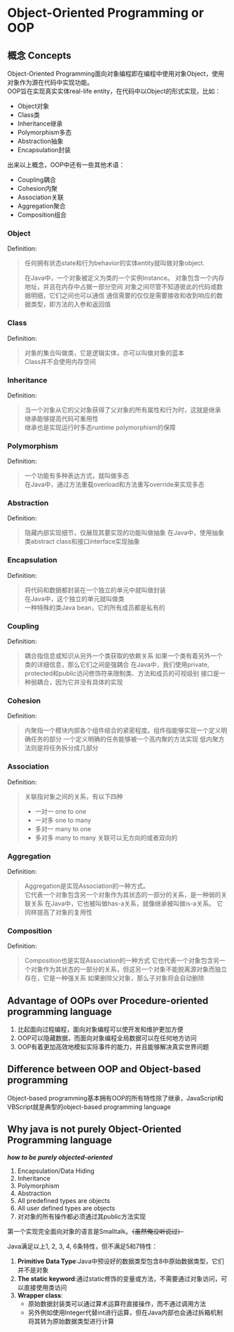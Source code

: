 # Object-Oriented Programming or OOP

## 概念 Concepts

Object-Oriented Programming面向对象编程即在编程中使用对象Object，使用对象作为源在代码中实现功能。  
OOP旨在实现真实实体real-life entity，在代码中以Object的形式实现，比如：
- Object对象
- Class类
- Inheritance继承
- Polymorphism多态
- Abstraction抽象
- Encapsulation封装

出来以上概念，OOP中还有一些其他术语：
- Coupling耦合
- Cohesion内聚
- Association关联
- Aggregation聚合
- Composition组合

### Object

Definition:
> 任何拥有状态state和行为behavior的实体entity就叫做对象object.  
> 
> 在Java中，一个对象被定义为类的一个实例Instance。
> 对象包含一个内存地址，并且在内存中占据一部分空间
> 对象之间尽管不知道彼此的代码或数据明细，它们之间也可以通信
> 通信需要的仅仅是需要接收和收到响应的数据类型，即方法的入参和返回值

### Class

Definition:
> 对象的集合叫做类，它是逻辑实体，亦可以叫做对象的蓝本  
> Class并不会使用内存空间

### Inheritance

Definition:
> 当一个对象从它的父对象获得了父对象的所有属性和行为时，这就是继承  
> 继承能够提高代码可重用性  
> 继承也是实现运行时多态runtime polymorphism的保障

### Polymorphism

Definition:
> 一个功能有多种表达方式，就叫做多态  
> 在Java中，通过方法重载overload和方法重写override来实现多态

### Abstraction

Definition:
> 隐藏内部实现细节，仅展现其要实现的功能叫做抽象
> 在Java中，使用抽象类abstract class和接口interface实现抽象

### Encapsulation

Definition:
> 将代码和数据都封装在一个独立的单元中就叫做封装  
> 在Java中，这个独立的单元就叫做类  
> 一种特殊的类Java bean，它的所有成员都是私有的

### Coupling

Definition:
> 耦合指信息或知识从另外一个类获取的依赖关系
> 如果一个类有着另外一个类的详细信息，那么它们之间是强耦合
> 在Java中，我们使用private, protected和public访问修饰符来限制类、方法和成员的可视级别
> 接口是一种弱耦合，因为它并没有具体的实现

### Cohesion

Definition:
> 内聚指一个模块内部各个组件结合的紧密程度。组件指能够实现一个定义明确任务的部分
> 一个定义明确的任务能够被一个高内聚的方法实现
> 低内聚方法则是将任务拆分成几部分

### Association

Definition:
> 关联指对象之间的关系，有以下四种
> - 一对一 one to one
> - 一对多 one to many
> - 多对一 many to one
> - 多对多 many to many
> 关联可以无方向的或者双向的

### Aggregation

Definition:
> Aggregation是实现Association的一种方式。  
> 它代表一个对象包含另一个对象作为其状态的一部分的关系，是一种弱的关联关系
> 在Java中，它也被叫做has-a关系，就像继承被叫做is-a关系。
> 它同样提高了对象的复用性

### Composition

Definition:
> Composition也是实现Association的一种方式
> 它也代表一个对象包含另一个对象作为其状态的一部分的关系，但这另一个对象不能脱离源对象而独立存在，它是一种强关系
> 如果删除父对象，那么子对象将会自动删除

## Advantage of OOPs over Procedure-oriented programming language

1. 比起面向过程编程，面向对象编程可以使开发和维护更加方便
2. OOP可以隐藏数据，而面向对象编程全局数据可以在任何地方访问
3. OOP有着更加高效地模拟实际事件的能力，并且能够解决真实世界问题

## Difference between OOP and Object-based programming

Object-based programming基本拥有OOP的所有特性除了继承，JavaScript和VBScript就是典型的object-based programming language

## Why java is not purely Object-Oriented Programming language

***how to be purely objected-oriented***

1. Encapsulation/Data Hiding  
2. Inheritance  
3. Polymorphism  
4. Abstraction  
5. All predefined types are objects  
6. All user defined types are objects  
7. 对对象的所有操作都必须通过其public方法实现

第一个实现完全面向对象的语言是Smalltalk。~~（虽然俺没听说过）~~

Java满足以上1, 2, 3, 4, 6条特性，但不满足5和7特性：
1. **Primitive Data Type**:Java中预设好的数据类型包含8中原始数据类型，它们并不是对象
2. **The static keyword**:通过static修饰的变量或方法，不需要通过对象访问，可以直接使用类访问
3. **Wrapper class**:
   - 原始数据封装类可以通过算术运算符直接操作，而不通过调用方法
   - 另外例如使用Integer代替int进行运算，但在Java内部也会通过拆箱机制将其转为原始数据类型进行计算

